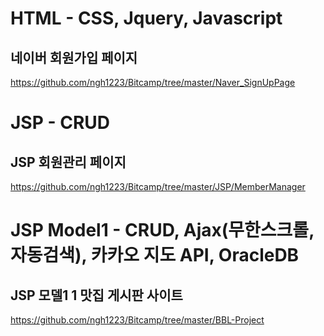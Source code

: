 # HTML - CSS, Jquery, Javascript
## 네이버 회원가입 페이지
https://github.com/ngh1223/Bitcamp/tree/master/Naver_SignUpPage
#

# JSP - CRUD
## JSP 회원관리 페이지
https://github.com/ngh1223/Bitcamp/tree/master/JSP/MemberManager
#

# JSP Model1 - CRUD, Ajax(무한스크롤, 자동검색), 카카오 지도 API, OracleDB
## JSP 모델1 1 맛집 게시판 사이트
https://github.com/ngh1223/Bitcamp/tree/master/BBL-Project
